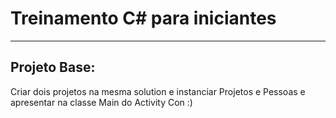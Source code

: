 # Treinamento C# para iniciantes 
-----------------

## Projeto Base:
Criar dois projetos na mesma solution e instanciar Projetos e Pessoas e apresentar na classe Main do Activity Con :) 